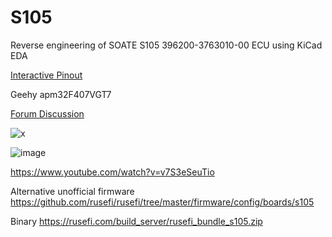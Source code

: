 # S105

Reverse engineering of SOATE S105 396200-3763010-00 ECU using KiCad EDA

[Interactive Pinout](https://rusefi.com/docs/pinouts/s105/)

Geehy apm32F407VGT7

[Forum Discussion](https://rusefi.com/forum/viewtopic.php?f=4&t=2496)

![x](S105-ECU.jpg)

![image](https://user-images.githubusercontent.com/48498823/220158979-3cadd6c7-8490-4906-9efe-cc061790ffe3.png)



https://www.youtube.com/watch?v=v7S3eSeuTio


Alternative unofficial firmware https://github.com/rusefi/rusefi/tree/master/firmware/config/boards/s105

Binary https://rusefi.com/build_server/rusefi_bundle_s105.zip

